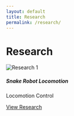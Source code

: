 ```yaml
---
layout: default
title: Research
permalink: /research/
---
```


# Research

<div class="row">
  <div class="col-md-4">
    <div class="card shadow-sm mb-4">
      <img src="/assets/images/res1.jpg" class="card-img-top" alt="Research 1">
      <div class="card-body">
        <h5 class="card-title">Snake Robot Locomotion</h5>
        <p><span class="badge bg-warning text-dark">Locomotion</span> <span class="badge bg-primary">Control</span></p>
        <a href="/research/bass" class="btn btn-sm btn-outline-primary">View Research</a>
      </div>
    </div>
  </div>
</div>
